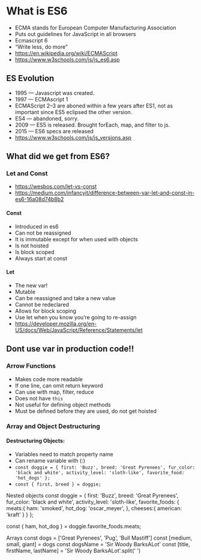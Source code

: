 # What is ES6

- ECMA stands for European Computer Manufacturing Association
- Puts out guidelines for JavaScript in all browsers
- Ecmascript 6
- “Write less, do more”
- <https://en.wikipedia.org/wiki/ECMAScript>
- <https://www.w3schools.com/js/js_es6.asp>

## ES Evolution

- 1995 — Javascript was created.
- 1997 — ECMAscript 1
- ECMAScript 2–3 are aboned within a few years after ES1, not as important since ES5 eclipsed the other version.
- ES4 — abandoned, sorry.
- 2009 — ES5 is released. Brought forEach, map, and filter to js.
- 2015 — ES6 specs are released
- <https://www.w3schools.com/js/js_versions.asp>

## What did we get from ES6?

### Let and Const

- <https://wesbos.com/let-vs-const>
- <https://medium.com/infancyit/difference-between-var-let-and-const-in-es6-16a08d74b8b2>

#### Const

- Introduced in es6
- Can not be reassigned
- It is immutable except for when used with objects
- Is not hoisted
- Is block scoped
- Always start at const

#### Let

- The new var!
- Mutable
- Can be reassigned and take a new value
- Cannot be redeclared
- Allows for block scoping
- Use let when you know you’re going to re-assign
- <https://developer.mozilla.org/en-US/docs/Web/JavaScript/Reference/Statements/let>

## Dont use var in production code!!

### Arrow Functions

- Makes code more readable
- If one line, can omit return keyword
- Can use with map, filter, reduce
- Does not have `this`
- Not useful for defining object methods
- Must be defined before they are used, do not get hoisted

### Array and Object Destructuring

#### Destructuring Objects:

- Variables need to match property name
- Can rename variable with (:)
- `const doggie = {
    first: 'Buzz',
    breed: 'Great Pyrenees',
    fur_color: 'black and white',
    activity_level: 'sloth-like',
    favorite_food: 'hot_dogs'
    };`
- `const { first, breed } = doggie;`

Nested objects
const doggie = {
 first: 'Buzz',
 breed: 'Great Pyrenees',
 fur_color: 'black and white',
 activity_level: 'sloth-like',
 favorite_foods: {
   meats:{
     ham: 'smoked',
     hot_dog: 'oscar_meyer',
   },
   cheeses:{
     american: 'kraft'
   }
 }
};
 
const { ham, hot_dog } = doggie.favorite_foods.meats;

Arrays 
const dogs = ['Great Pyrenees', 'Pug', 'Bull Mastiff']
const [medium, small, giant] = dogs
const dogsName = 'Sir Woody BarksALot'
const [title, firstName, lastName] = 'Sir Woody BarksALot'.split(' ')								 
 
